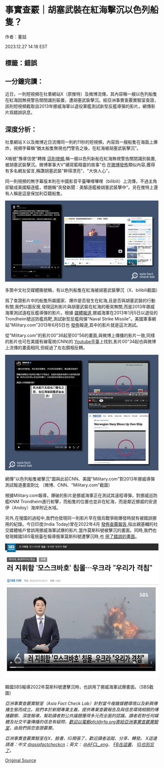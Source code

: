 # 事實查覈｜胡塞武裝在紅海擊沉以色列船隻？

作者：董喆

2023.12.27 14:18 EST

## 標籤：錯誤

## 一分鐘完讀：

近日，一則短視頻在社羣網站X（原推特）及微博流傳，其內容稱一艘以色列船隻在紅海因無視警告關閉識別裝置，遭胡塞武裝擊沉。經亞洲事實查覈實驗室查證，該則短視頻截取自2013年挪威海軍以退役軍艦測試新型反艦導彈的影片。網傳影片爲錯誤訊息。

## 深度分析：

社羣網站Ｘ以及微博近日流傳同一則約11秒的短視頻，內容爲一艘船隻在海面上爆炸，視頻字幕稱“猶太船隻無視也門警告之後，在紅海被胡塞武裝擊沉”。

X帳號"豫章信使"轉推 [這則視頻](https://archive.ph/QsCEf),稱一艘以色列新船在紅海無視警告關閉識別裝置,被胡塞武裝擊沉。微博軍事大V"續寫藍精靈的故事"也 [在微博發佈](https://archive.ph/YNUJN)類似內容,獲得有多名網友留言,稱讚胡塞武裝"幹得漂亮"、"大快人心"。

同一則視頻的無字幕版本則在中國影音平臺嗶哩嗶哩（bilibili）上流傳，不過主角卻變成美國驅逐艦，標題稱“突發新聞：美驅逐艦被胡塞武裝擊中”。另在推特上還有人稱是這是保加利亞籍船隻。

![多箇中文社交媒體賬號稱，有以色列船隻在紅海被胡塞武裝擊沉（X、bilibili截圖）](images/KXLJNVF5EP2YLHV7OEC6EO7HYU.png)

多箇中文社交媒體賬號稱，有以色列船隻在紅海被胡塞武裝擊沉（X、bilibili截圖）

爲了查證影片中的船隻所屬國家、爆炸是否發生在紅海,且是否與胡塞武裝的行動有關,我們以圖反搜,發現這則影片與胡塞武裝在紅海的衝突無關,而是2013年挪威海軍測試遠程反艦導彈的影片。根據 [媒體報道](https://www.seaforces.org/wpnsys/SURFACE/KDS-Naval-Strike-Missile.htm),挪威海軍在2013年1月5日以退役的Trondheim號巡防艦爲靶,測試新型反艦飛彈"Naval Strike Missile"。美國軍事網站"Military.com"2013年6月5日也 [發佈](https://www.military.com/video/guided-missiles/sea-launched/norwegian-navy-blows-up-own-ship/2439789446001)報道,其中的影片就是這次測試。

從"Military.com"的影片00"36起至00"56的畫面,與微博上傳播的影片一致,同樣的影片也可在美國有線電視(CNN)的 [Youtube平臺](https://www.youtube.com/watch?v=Pz5Jb8EGqPg&ab_channel=CNN)上找到,影片00"34起也與微博上流傳的畫面相同,但經過了左右鏡相反轉。

![網傳"以色列船隻被擊沉"圖與此前CNN、美國"Military.com"對2013年挪威導彈測試報道畫面對比 （微博、CNN、"Military.com"截圖）](images/IME3F5HAILHWXKQZOCF5ZRCJGI.png)

網傳"以色列船隻被擊沉"圖與此前CNN、美國"Military.com"對2013年挪威導彈測試報道畫面對比 （微博、CNN、"Military.com"截圖）

根據Military.com報導，爆破的影片是挪威海軍正在測試其遠程導彈，對挪威巡防艦KNM Trondheim進行射擊，而船隻的位置也並非在紅海，而是鄰近挪威的安道伊（Andoy）海岸附近水域。

另外,在搜圖的過程中,我們也發現同一則影片早在俄烏戰爭剛爆發時就有被錯誤挪用的紀錄。今日印度(India Today)曾在2022年4月 [發佈查覈報告](https://www.indiatoday.in/fact-check/story/moskva-explosion-video-claims-false-1937965-2022-04-15),指出親基輔的社交媒體帳戶曾誤用挪威海軍試爆的影片,當作莫斯科號被擊沉的畫面。同時,我們也發現韓國SBS電視臺在報導俄軍莫斯科號遭擊沉時,也 [用了錯誤的畫面](https://archive.ph/kDoPx)。

![韓國SBS報導2022年莫斯科號遭擊沉時，也誤用了挪威海軍試爆畫面。（SBS截圖）](images/VXDQB7FZHANWAVW3EX5GLX3DSA.png)

韓國SBS報導2022年莫斯科號遭擊沉時，也誤用了挪威海軍試爆畫面。（SBS截圖）

*亞洲事實查覈實驗室（Asia Fact Check Lab）針對當今複雜媒體環境以及新興傳播生態而成立。我們本於新聞專業主義，提供專業查覈報告及與信息環境相關的傳播觀察、深度報導，幫助讀者對公共議題獲得多元而全面的認識。讀者若對任何媒體及社交平臺傳播的信息有疑問，歡迎以電郵afcl@rfa.org寄給亞洲事實查覈實驗室，由我們爲您查證覈實。*

*亞洲事實查覈實驗室在X、臉書、IG開張了，歡迎讀者追蹤、分享、轉發。 X這邊請進：中文 [@asiafactcheckcn](https://twitter.com/asiafactcheckcn)；英文： [@AFCL\_eng](https://twitter.com/AFCL_eng)、 [FB在這裏](https://www.facebook.com/asiafactchecklabcn)、 [IG也別忘了](https://www.instagram.com/asiafactchecklab/)。*



[Original Source](https://www.rfa.org/mandarin/shishi-hecha/hc-12272023141201.html)
